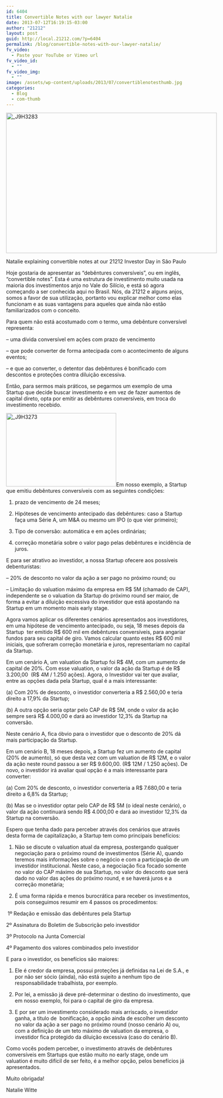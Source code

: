 ```yaml
---
id: 6404
title: Convertible Notes with our lawyer Natalie
date: 2013-07-12T16:19:15-03:00
author: "21212"
layout: post
guid: http://local.21212.com/?p=6404
permalink: /blog/convertible-notes-with-our-lawyer-natalie/
fv_video:
  - Paste your YouTube or Vimeo url
fv_video_id:
  - ""
fv_video_img:
  - ""
image: /assets/wp-content/uploads/2013/07/convertiblenotesthumb.jpg
categories:
  - Blog
  - com-thumb
---
```

<div id="attachment_6406" style="width: 584px" class="wp-caption aligncenter">
  <a href="http://local.21212.com/assets/wp-content/uploads/2013/07/J9H3283.jpg"><img aria-describedby="caption-attachment-6406" class="wp-image-6406 " alt="_J9H3283" src="{{ site.url }}/assets/wp-content/uploads/2013/07/J9H3283.jpg" width="574" height="382" srcset="{{ site.url }}/assets/wp-content/uploads/2013/07/J9H3283.jpg 1024w, {{ site.url }}/assets/wp-content/uploads/2013/07/J9H3283-300x200.jpg 300w" sizes="(max-width: 574px) 100vw, 574px" /></a>

  <p id="caption-attachment-6406" class="wp-caption-text">
    Natalie explaining convertible notes at our 21212 Investor Day in São Paulo
  </p>
</div>

<p dir="ltr">
  Hoje gostaria de apresentar as “debêntures conversíveis”, ou em inglês, “convertible notes”. Esta é uma estrutura de investimento muito usada na maioria dos investimentos anjo no Vale do Silício, e está só agora começando a ser conhecida aqui no Brasil. Nós, da 21212 e alguns anjos, somos a favor de sua utilização, portanto vou explicar melhor como elas funcionam e as suas vantagens para aqueles que ainda não estão familiarizados com o conceito.
</p>

Para quem não está acostumado com o termo, uma debênture conversível representa:

&#8211; uma dívida conversível em ações com prazo de vencimento

<p dir="ltr">
  &#8211; que pode converter de forma antecipada com o acontecimento de alguns eventos;
</p>

<p dir="ltr">
  &#8211; e que ao converter, o detentor das debêntures é bonificado com descontos e proteções contra diluição excessiva.
</p>

Então, para sermos mais práticos, se pegarmos um exemplo de uma Startup que decide buscar investimento e em vez de fazer aumentos de capital direto, opta por emitir as debêntures conversíveis, em troca do investimento recebido.

[<img class="size-medium wp-image-6408 alignleft" alt="_J9H3273" src="{{ site.url }}/assets/wp-content/uploads/2013/07/J9H3273-300x200.jpg" width="300" height="200" srcset="{{ site.url }}/assets/wp-content/uploads/2013/07/J9H3273-300x200.jpg 300w, {{ site.url }}/assets/wp-content/uploads/2013/07/J9H3273.jpg 1024w" sizes="(max-width: 300px) 100vw, 300px" />](http://local.21212.com/assets/wp-content/uploads/2013/07/J9H3273.jpg)Em nosso exemplo, a Startup que emitiu debêntures conversíveis com as seguintes condições:

1) prazo de vencimento de 24 meses;

2) Hipóteses de vencimento antecipado das debêntures: caso a Startup faça uma Série A, um M&A ou mesmo um IPO (o que vier primeiro);

3) Tipo de conversão: automática e em ações ordinárias;

4) correção monetária sobre o valor pago pelas debêntures e incidência de juros.

E para ser atrativo ao investidor, a nossa Startup ofecere aos possíveis debenturistas:

&#8211; 20% de desconto no valor da ação a ser pago no próximo round; ou

&#8211; Limitação do valuation máximo da empresa em R$ 5M (chamado de CAP), independente se o valuation da Startup do próximo round ser maior, de forma a evitar a diluição excessiva do investidor que está apostando na Startup em um momento mais early stage.

Agora vamos aplicar os diferentes cenários apresentados aos investidores, em uma hipótese de vencimento antecipado, ou seja, 18 meses depois da Startup  ter emitido R$ 600 mil em debêntures conversíveis, para angariar fundos para seu capital de giro. Vamos calcular quanto estes R$ 600 mil iniciais, que sofreram correção monetária e juros, representariam no capital da Startup.

Em um cenário A, um valuation da Startup foi R$ 4M, com um aumento de capital de 20%. Com esse valuation, o valor da ação da Startup é de R$ 3.200,00  (R$ 4M / 1.250 ações). Agora, o Investidor vai ter que avaliar, entre as opções dada pela Startup, qual é a mais interessante:

(a) Com 20% de desconto, o investidor converteria a R$ 2.560,00 e teria direito a 17,9% da Startup;

<p dir="ltr">
  (b) A outra opção seria optar pelo CAP de R$ 5M, onde o valor da ação sempre será R$ 4.000,00 e dará ao investidor 12,3% da Startup na conversão.
</p>

Neste cenário A, fica óbvio para o investidor que o desconto de 20% dá mais participação da Startup.

Em um cenário B, 18 meses depois, a Startup fez um aumento de capital (20% de aumento), só que desta vez com um valuation de R$ 12M, e o valor da ação neste round passou a ser R$ 9.600,00. (R$ 12M / 1.250 ações). De novo, o investidor irá avaliar qual opção é a mais interessante para converter:

(a) Com 20% de desconto, o investidor converteria a R$ 7.680,00 e teria direito a 6,8% da Startup;

<p dir="ltr">
  (b) Mas se o investidor optar pelo CAP de R$ 5M (o ideal neste cenário), o valor da ação continuará sendo R$ 4.000,00 e dará ao investidor 12,3% da Startup na conversão.
</p>

Espero que tenha dado para perceber através dos cenários que através desta forma de capitalização, a Startup tem como principais benefícios:

1) Não se discute o valuation atual da empresa, postergando qualquer negociação para o próximo round de investimentos (Série A), quando teremos mais informações sobre o negócio e com a participação de um investidor institucional. Neste caso, a negociação fica focado somente no valor do CAP máximo de sua Startup, no valor do desconto que será dado no valor das ações do próximo round, e se haverá juros e a correção monetária;

2) É uma forma rápida e menos burocrática para receber os investimentos, pois conseguimos resumir em 4 passos os procedimentos:

<p dir="ltr">
   1º Redação e emissão das debêntures pela Startup
</p>

<p dir="ltr">
  2º Assinatura do Boletim de Subscrição pelo investidor
</p>

<p dir="ltr">
  3º Protocolo na Junta Comercial
</p>

<p dir="ltr">
  4º Pagamento dos valores combinados pelo investidor
</p>

E para o investidor, os benefícios são maiores:

1) Ele é credor da empresa, possui proteções já definidas na Lei de S.A., e por não ser sócio (ainda), não está sujeito a nenhum tipo de responsabilidade trabalhista, por exemplo.

2) Por lei, a emissão já deve pré-determinar o destino do investimento, que em nosso exemplo, foi para o capital de giro da empresa.

3) E por ser um investimento considerado mais arriscado, o investidor ganha, a titulo de  bonificação, a opção ainda de escolher um desconto no valor da ação a ser pago no próximo round (nosso cenário A) ou, com a definição de um teto máximo de valuation da empresa, o investidor fica protegido da diluição excessiva (caso do cenário B).

Como vocês podem perceber, o investimento através de debêntures conversíveis em Startups que estão muito no early stage, onde um valuation é muito difícil de ser feito, é a melhor opção, pelos benefícios já apresentados.

Muito obrigada!

Natalie Witte